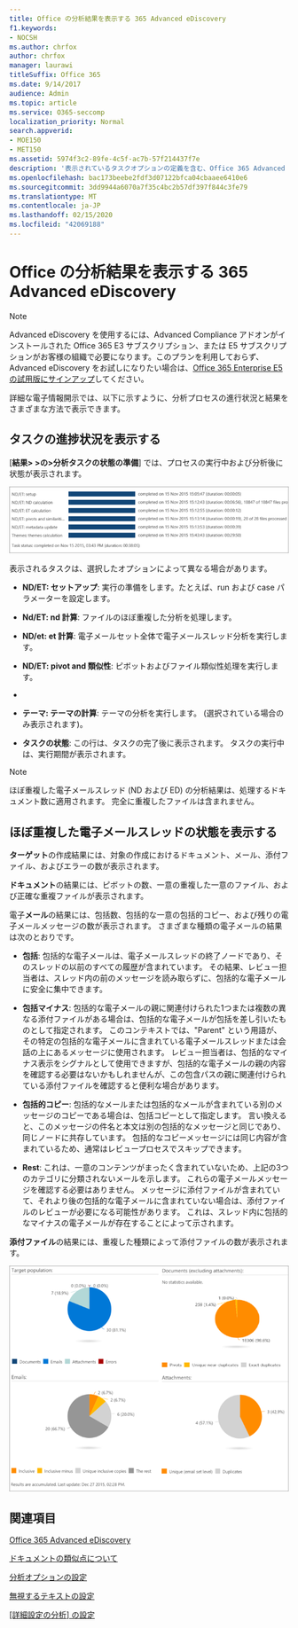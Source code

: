 ```yaml
---
title: Office の分析結果を表示する 365 Advanced eDiscovery
f1.keywords:
- NOCSH
ms.author: chrfox
author: chrfox
manager: laurawi
titleSuffix: Office 365
ms.date: 9/14/2017
audience: Admin
ms.topic: article
ms.service: O365-seccomp
localization_priority: Normal
search.appverid:
- MOE150
- MET150
ms.assetid: 5974f3c2-89fe-4c5f-ac7b-57f214437f7e
description: '表示されているタスクオプションの定義を含む、Office 365 Advanced eDiscovery の分析プロセスの結果を表示する場所について説明します。  '
ms.openlocfilehash: bac173beebe2fdf3d07122bfca04cbaaee6410e6
ms.sourcegitcommit: 3dd9944a6070a7f35c4bc2b57df397f844c3fe79
ms.translationtype: MT
ms.contentlocale: ja-JP
ms.lasthandoff: 02/15/2020
ms.locfileid: "42069188"
---
```

# <a name="view-analyze-results-in-office-365-advanced-ediscovery"></a>Office の分析結果を表示する 365 Advanced eDiscovery

> [!NOTE]
> Advanced eDiscovery を使用するには、Advanced Compliance アドオンがインストールされた Office 365 E3 サブスクリプション、または E5 サブスクリプションがお客様の組織で必要になります。このプランを利用しておらず、Advanced eDiscovery をお試しになりたい場合は、[Office 365 Enterprise E5 の試用版にサインアップ](https://go.microsoft.com/fwlink/p/?LinkID=698279)してください。 
  
詳細な電子情報開示では、以下に示すように、分析プロセスの進行状況と結果をさまざまな方法で表示できます。
  
## <a name="view-analyze-task-status"></a>タスクの進捗状況を表示する

[**結果\> \>の\>分析タスクの状態の準備**] では、プロセスの実行中および分析後に状態が表示されます。 
  
![タスクの進捗状況の分析](../media/d0372978-ce08-4f4e-a1fc-aa918ae44364.png)
  
表示されるタスクは、選択したオプションによって異なる場合があります。 
  
- **ND/ET: セットアップ**: 実行の準備をします。たとえば、run および case パラメーターを設定します。
    
- **Nd/ET: nd 計算**: ファイルのほぼ重複した分析を処理します。
    
- **ND/et: et 計算**: 電子メールセット全体で電子メールスレッド分析を実行します。
    
- **ND/ET: pivot and 類似性**: ピボットおよびファイル類似性処理を実行します。
    
- [ **ND/ET: metadata update**]: データベース内のファイルで収集された新しいデータがファイナライズされます。
    
- **テーマ: テーマの計算**: テーマの分析を実行します。 (選択されている場合のみ表示されます)。
    
- **タスクの状態**: この行は、タスクの完了後に表示されます。 タスクの実行中は、実行期間が表示されます。
    
> [!NOTE]
> ほぼ重複した電子メールスレッド (ND および ED) の分析結果は、処理するドキュメント数に適用されます。 完全に重複したファイルは含まれません。 
  
## <a name="view-near-duplicates-and-email-threads-status"></a>ほぼ重複した電子メールスレッドの状態を表示する

**ターゲット**の作成結果には、対象の作成におけるドキュメント、メール、添付ファイル、およびエラーの数が表示されます。 
  
**ドキュメント**の結果には、ピボットの数、一意の重複した一意のファイル、および正確な重複ファイルが表示されます。 
  
電子**メール**の結果には、包括数、包括的な一意の包括的コピー、および残りの電子メールメッセージの数が表示されます。 さまざまな種類の電子メールの結果は次のとおりです。 
  
- **包括**: 包括的な電子メールは、電子メールスレッドの終了ノードであり、そのスレッドの以前のすべての履歴が含まれています。 その結果、レビュー担当者は、スレッド内の前のメッセージを読み取らずに、包括的な電子メールに安全に集中できます。 
    
- **包括マイナス**: 包括的な電子メールの親に関連付けられた1つまたは複数の異なる添付ファイルがある場合は、包括的な電子メールが包括を差し引いたものとして指定されます。 このコンテキストでは、"Parent" という用語が、その特定の包括的な電子メールに含まれている電子メールスレッドまたは会話の上にあるメッセージに使用されます。 レビュー担当者は、包括的なマイナス表示をシグナルとして使用できますが、包括的な電子メールの親の内容を確認する必要はないかもしれませんが、この包含パスの親に関連付けられている添付ファイルを確認すると便利な場合があります。 
    
- **包括的コピー**: 包括的なメールまたは包括的なメールが含まれている別のメッセージのコピーである場合は、包括コピーとして指定します。 言い換えると、このメッセージの件名と本文は別の包括的なメッセージと同じであり、同じノードに共存しています。 包括的なコピーメッセージには同じ内容が含まれているため、通常はレビュープロセスでスキップできます。 
    
- **Rest**: これは、一意のコンテンツがまったく含まれていないため、上記の3つのカテゴリに分類されないメールを示します。 これらの電子メールメッセージを確認する必要はありません。 メッセージに添付ファイルが含まれていて、それより後の包括的な電子メールに含まれていない場合は、添付ファイルのレビューが必要になる可能性があります。 これは、スレッド内に包括的なマイナスの電子メールが存在することによって示されます。
    
**添付ファイル**の結果には、重複した種類によって添付ファイルの数が表示されます。 
  
![類似および電子メールのスレッド](../media/54491303-0ee3-4739-b42e-d1ee486842fd.png)
  
## <a name="see-also"></a>関連項目

[Office 365 Advanced eDiscovery](office-365-advanced-ediscovery.md)
  
[ドキュメントの類似点について](understand-document-similarity-in-advanced-ediscovery.md)
  
[分析オプションの設定](set-analyze-options-in-advanced-ediscovery.md)
  
[無視するテキストの設定](set-ignore-text-in-advanced-ediscovery.md)
  
[[詳細設定の分析] の設定](view-analyze-results-in-advanced-ediscovery.md)

